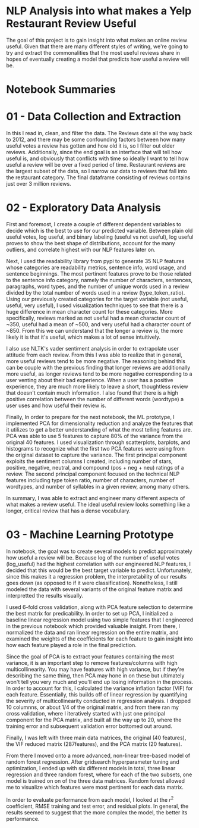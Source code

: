 # NLP Analysis into what makes a Yelp Restaurant Review Useful

The goal of this project is to gain insight into what makes an online review useful. Given that there are many different styles of writing, we're going to try and extract the commonalities that the most useful reviews share in hopes of eventually creating a model that predicts how useful a review will be.

# Notebook Summaries

# 01 - Data Collection and Extraction

In this I read in, clean, and filter the data. The Reviews date all the way back to 2012, and there may be some confounding factors between how many useful votes a review has gotten and how old it is, so I filter out older reviews. Additionally, since the end goal is an interface that will tell how useful is, and obviously that conflicts with time so ideally I want to tell how useful a review will be over a fixed period of time. Restaurant reviews are the largest subset of the data, so I narrow our data to reviews that fall into the restaurant category. The final dataframe consisting of reviews contains just over 3 million reviews.

# 02 - Exploratory Data Analysis

First and foremost, I create a couple of different dependent variables to decide which is the best to use for our predicted variable. Between plain old useful votes, log useful, and binary labeling (useful vs not useful), log useful proves to show the best shape of distributions, account for the many outliers, and correlate highest with our NLP features later on. 

Next, I used the readability library from pypi to generate 35 NLP features whose categories are readability metrics, sentence info, word usage, and sentence beginnings. The most pertinent features prove to be those related to the sentence info category, namely the number of characters, sentences, paragraphs, word types, and the number of unique words used in a review divided by the total number of words used in a review (type_token_ratio). Using our previously created categories for the target variable (not useful, useful, very useful), I used visualization techniques to see that there is a huge difference in mean character count for these categories. More specifically, reviews marked as not useful had a mean character count of ~350, useful had a mean of ~500, and very useful had a character count of ~850. From this we can understand that the longer a review is, the more likely it is that it's useful, which makes a lot of sense intuitively. 

I also use NLTK's vader sentiment analysis in order to extrapolate user attitude from each review. From this I was able to realize that in general, more useful reviews tend to be more negative. The reasoning behind this can be couple with the previous finding that longer reviews are additionally more useful, as longer reviews tend to be more negative corresponding to a user venting about their bad experience. When a user has a positive experience, they are much more likely to leave a short, thoughtless review that doesn't contain much information. I also found that there is a high positive correlation between the number of different words (wordtype) a user uses and how useful their review is. 

Finally, In order to prepare for the next notebook, the ML prototype, I implemented PCA for dimensionality reduction and analyze the features that it utilizes to get a better understanding of what the most telling features are. PCA was able to use 5 features to capture 80% of the variance from the original 40 features. I used visualization through scatterplots, barplots, and histograms to recognize what the first two PCA features were using from the original dataset to capture the variance. The first principal component exploits the sentiment columns I created, including number of stars, positive, negative, neutral, and compound (pos + neg + neu) ratings of a review. The second principal component focused on the technical NLP features including type token ratio, number of characters, number of wordtypes, and number of syllables in a given review, among many others. 

In summary, I was able to extract and engineer many different aspects of what makes a review useful. The ideal useful review looks something like a longer, critical review that has a dense vocabulary. 

# 03 - Machine Learning Prototype

In notebook, the goal was to create several models to predict approximately how useful a review will be. Because log of the number of useful votes (log_useful) had the highest correlation with our engineered NLP features, I decided that this would be the best target variable to predict. Unfortunately, since this makes it a regression problem, the interpretability of our results goes down (as opposed to if it were classification). Nonetheless, I still modeled the data with several variants of the original feature matrix and interpretted the results visually. 

I used 6-fold cross validation, along with PCA feature selection to determine the best matrix for predicability. In order to set up PCA, I initialized a baseline linear regression model using two simple features that I engineered in the previous notebook which provided valuable insight. From there, I normalized the data and ran linear regression on the entire matrix, and examined the weights of the coefficients for each feature to gain insight into how each feature played a role in the final prediction. 

Since the goal of PCA is to extract your features containing the most variance, it is an important step to remove features/columns with high multicollinearity. You may have features with high variance, but if they're describing the same thing, then PCA may hone in on these but ultimately won't tell you very much and you'll end up losing information in the process. In order to account for this, I calculated the variance inflation factor (VIF) for each feature. Essentially, this builds off of linear regression by quantifying the severity of multicollinearity conducted in regression analysis. I dropped 10 columnns, or about 1/4 of the original matrix, and from there ran my cross validation, where I iteratively started with just one principal component for the PCA matrix, and built all the way up to 20, where the training error and subsequent validation error bottomed out around. 

Finally, I was left with three main data matrices, the original (40 features), the VIF reduced matrix (287features), and the PCA matrix (20 features). 

From there I moved onto a more advanced, non-linear tree-based model of random forest regression. After gridsearch hyperparameter tuning and optimization, I ended up with six different models in total, three linear regression and three random forest, where for each of the two subsets, one model is trained on on of the three data matrices. Random forest allowed me to visualize which features were most pertinent for each data matrix.

In order to evaluate performance from each model, I looked at the $r^2$ coefficient, RMSE training and test error, and residual plots. In general, the results seemed to suggest that the more complex the model, the better its performance. 


